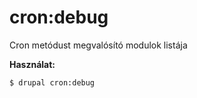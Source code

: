 # cron:debug
Cron metódust megvalósító modulok listája

**Használat:**
```
$ drupal cron:debug 
```
